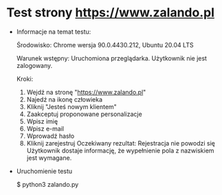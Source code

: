 # Test strony https://www.zalando.pl


- Informacje na temat testu:

    Środowisko: Chrome wersja 90.0.4430.212, Ubuntu 20.04 LTS

    Warunek wstępny: Uruchomiona przeglądarka. Użytkownik nie jest zalogowany.

    Kroki:
  1. Wejdź na stronę "https://www.zalando.pl"
  2. Najedź na ikonę człowieka
  3. Kliknij "Jesteś nowym klientem"
  4. Zaakceptuj proponowane personalizacje
  5. Wpisz imię
  6. Wpisz e-mail
  7. Wprowadź hasło
  8. Kliknij zarejestruj
  Oczekiwany rezultat:
  Rejestracja nie powodzi się
  Użytkownik dostaje informację, że wypełnienie pola z nazwiskiem jest wymagane.

- Uruchomienie testu

  $ python3 zalando.py
